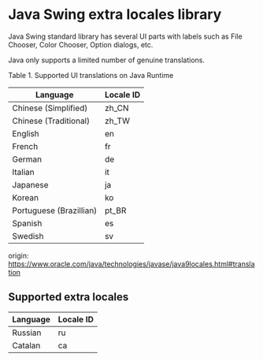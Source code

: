 # Java Swing extra locales library

Java Swing standard library has several UI parts with labels such as File Chooser, Color Chooser, Option dialogs, etc.

Java only supports a limited number of genuine translations.

  Table 1. Supported UI translations on Java Runtime

| Language                | Locale ID |
|-------------------------|-----------|
| Chinese (Simplified)    | zh_CN     |
| Chinese (Traditional)   | zh_TW     |
| English                 | en        |
| French                  | fr        |
| German                  | de        |
| Italian                 | it        |
| Japanese                | ja        |
| Korean                  | ko        |
| Portuguese (Brazillian) | pt_BR     |
| Spanish                 | es        |
| Swedish                 | sv        |

origin: https://www.oracle.com/java/technologies/javase/java9locales.html#translation

## Supported extra locales

| Language | Locale ID |
|----------|-----------|
| Russian  | ru        |
| Catalan  | ca        |


